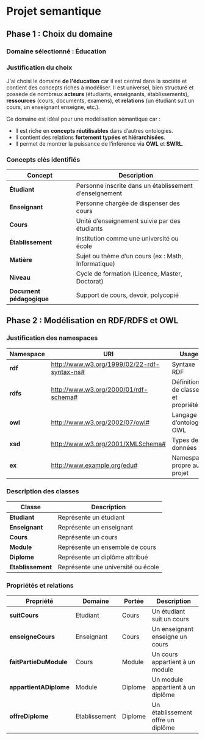 # Projet semantique

## Phase 1 : Choix du domaine

### Domaine sélectionné : **Éducation**

### Justification du choix

J'ai choisi le domaine **de l'éducation** car il est central dans la société et contient des concepts riches à modéliser. Il est universel, bien structuré et possède de nombreux **acteurs** (étudiants, enseignants, établissements), **ressources** (cours, documents, examens), et **relations** (un étudiant suit un cours, un enseignant enseigne, etc.).

Ce domaine est idéal pour une modélisation sémantique car :

- Il est riche en **concepts réutilisables** dans d’autres ontologies.
- Il contient des relations **fortement typées et hiérarchisées**.
- Il permet de montrer la puissance de l’inférence via **OWL** et **SWRL**.

### Concepts clés identifiés

| Concept                | Description                                              |
|------------------------|----------------------------------------------------------|
| **Étudiant**           | Personne inscrite dans un établissement d’enseignement   |
| **Enseignant**         | Personne chargée de dispenser des cours                  |
| **Cours**              | Unité d’enseignement suivie par des étudiants            |
| **Établissement**      | Institution comme une université ou école                |
| **Matière**            | Sujet ou thème d’un cours (ex : Math, Informatique)      |
| **Niveau**             | Cycle de formation (Licence, Master, Doctorat)           |
| **Document pédagogique** | Support de cours, devoir, polycopié                    |

## Phase 2 : Modélisation en RDF/RDFS et OWL

### Justification des **namespaces**

| Namespace      | URI                                              | Usage                                       |
|----------------|--------------------------------------------------|---------------------------------------------|
| **rdf**        | http://www.w3.org/1999/02/22-rdf-syntax-ns#      | Syntaxe RDF                                 |
| **rdfs**       | http://www.w3.org/2000/01/rdf-schema#            | Définition de classes et propriétés         |
| **owl**        | http://www.w3.org/2002/07/owl#                   | Langage d’ontologie OWL                     |
| **xsd**        | http://www.w3.org/2001/XMLSchema#                | Types de données                            |
| **ex**         | http://www.example.org/edu#                      | Namespace propre au projet                  |

### Description des classes

| Classe           | Description                                    |
|------------------|------------------------------------------------|
| **Etudiant**     | Représente un étudiant                         |
| **Enseignant**   | Représente un enseignant                       |
| **Cours**        | Représente un cours                            |
| **Module**       | Représente un ensemble de cours                |
| **Diplome**      | Représente un diplôme attribué                 |
| **Etablissement**| Représente une université ou école             |

### Propriétés et relations

| Propriété               | Domaine        | Portée         | Description                                   |
|-------------------------|----------------|----------------|-----------------------------------------------|
| **suitCours**           | Etudiant       | Cours          | Un étudiant suit un cours                     |
| **enseigneCours**       | Enseignant     | Cours          | Un enseignant enseigne un cours               |
| **faitPartieDuModule**  | Cours          | Module         | Un cours appartient à un module               |
| **appartientADiplome**  | Module         | Diplome        | Un module appartient à un diplôme             |
| **offreDiplome**        | Etablissement  | Diplome        | Un établissement offre un diplôme             |
